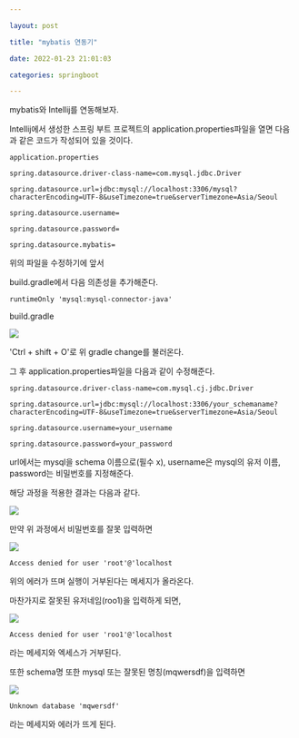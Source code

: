 ```yaml
---

layout: post

title: "mybatis 연동기"

date: 2022-01-23 21:01:03

categories: springboot

---
```


  

mybatis와 Intellij를 연동해보자.

  

  

Intellij에서 생성한 스프링 부트 프로젝트의 application.properties파일을 열면 다음과 같은 코드가 작성되어 있을 것이다.

  

    application.properties
    
    spring.datasource.driver-class-name=com.mysql.jdbc.Driver
    
    spring.datasource.url=jdbc:mysql://localhost:3306/mysql?characterEncoding=UTF-8&useTimezone=true&serverTimezone=Asia/Seoul
    
    spring.datasource.username=
    
    spring.datasource.password=
    
    spring.datasource.mybatis=

  

위의 파일을 수정하기에 앞서

build.gradle에서 다음 의존성을 추가해준다.

  

    runtimeOnly 'mysql:mysql-connector-java'

  
  

build.gradle

  

<img  src="https://cndiqor0512.github.io/img/mybatis연동.PNG">

  
  

'Ctrl + shift + O'로 위 gradle change를 불러온다.

  

그 후 application.properties파일을 다음과 같이 수정해준다.

  
  

  

    spring.datasource.driver-class-name=com.mysql.cj.jdbc.Driver
    
    spring.datasource.url=jdbc:mysql://localhost:3306/your_schemaname?characterEncoding=UTF-8&useTimezone=true&serverTimezone=Asia/Seoul
    
    spring.datasource.username=your_username
    
    spring.datasource.password=your_password
    
      

  

url에서는 mysql을 schema 이름으로(필수 x), username은 mysql의 유저 이름, password는 비밀번호를 지정해준다.

  
  

해당 과정을 적용한 결과는 다음과 같다.

  

<img  src="https://cndiqor0512.github.io/img/Intellij mysql 연동.png">

  

만약 위 과정에서 비밀번호를 잘못 입력하면

<img  src="https://cndiqor0512.github.io/img/error2.PNG">

    Access denied for user 'root'@'localhost

위의 에러가 뜨며 실행이 거부된다는 메세지가 올라온다.

  

마찬가지로 잘못된 유저네임(roo1)을 입력하게 되면,

<img  src="https://cndiqor0512.github.io/img/error1.PNG">

    Access denied for user 'roo1'@'localhost

라는 메세지와 엑세스가 거부된다.

  

또한 schema명 또한 mysql 또는 잘못된 명칭(mqwersdf)을 입력하면

<img  src="https://cndiqor0512.github.io/img/error3.PNG">

    Unknown database 'mqwersdf'

라는 메세지와 에러가 뜨게 된다.